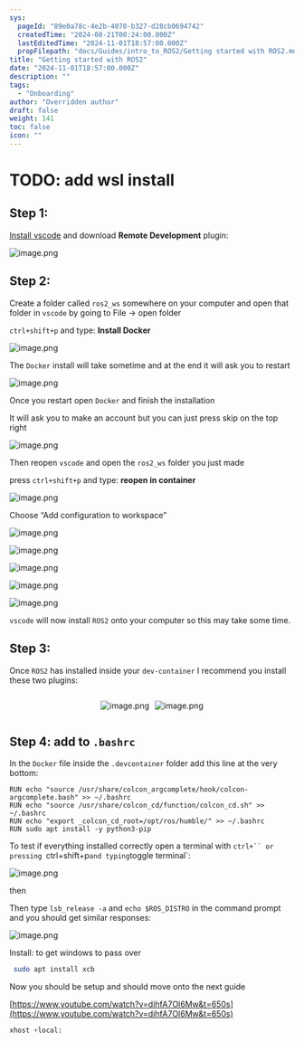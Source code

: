 ```yaml
---
sys:
  pageId: "89e0a78c-4e2b-4070-b327-d28cb0694742"
  createdTime: "2024-08-21T00:24:00.000Z"
  lastEditedTime: "2024-11-01T18:57:00.000Z"
  propFilepath: "docs/Guides/intro_to_ROS2/Getting started with ROS2.md"
title: "Getting started with ROS2"
date: "2024-11-01T18:57:00.000Z"
description: ""
tags:
  - "Onboarding"
author: "Overridden author"
draft: false
weight: 141
toc: false
icon: ""
---
```


# TODO: add wsl install

## Step 1:

[Install vscode](https://code.visualstudio.com/download) and download **Remote Development** plugin:

![image.png](https://prod-files-secure.s3.us-west-2.amazonaws.com/d518164a-d88e-44d1-a4ee-3adb3bd8bce0/efb52993-1881-4a40-b95e-6f020334f022/image.png?X-Amz-Algorithm=AWS4-HMAC-SHA256&X-Amz-Content-Sha256=UNSIGNED-PAYLOAD&X-Amz-Credential=ASIAZI2LB466R25D7RHV%2F20250302%2Fus-west-2%2Fs3%2Faws4_request&X-Amz-Date=20250302T021652Z&X-Amz-Expires=3600&X-Amz-Security-Token=IQoJb3JpZ2luX2VjEHoaCXVzLXdlc3QtMiJIMEYCIQDNKDCjO3o0AgwbCoLkqiPftpanRmznNopZagIzaA3dkgIhAPqSugS51MutKZcq2DCE5xAdcA8gNgOIPdumdg8%2BSl0%2BKogECLP%2F%2F%2F%2F%2F%2F%2F%2F%2F%2FwEQABoMNjM3NDIzMTgzODA1IgyidMo03fPkXtaABr0q3ANd5NVKQznvs5KgVu4hUfEA7venpJwRcoL1yteSnbc7RNYjkSCPpEkN8%2BeZS5qXInxXAah4a%2BSwc7%2F6nRPZCSYvxem9Yv41s0DOhmn%2BCP3Zb2A5NdkF5KOTr13NzLLDTHsDWoLZZQgt4gXg8Dz4C2RkZC4fs1k%2BI%2BpAv19f1Yuzc05o6C4wRILzHptB%2F%2B0tWIt3ekpBvytD0QyuqX6YkKRIdcCW1dKtow7PDi4a9YTMtBL6mQZDmlJk2vjpPAxYN3nGVkkU1m0c%2Bx%2FeKWbZ9eozUnCR%2FgrjUoWECpIMG66vCWq4VPYMwEwq3LxVqVAbI%2FciTJ4CATUQ9z1rA407GP44dZrEeW1GRCOuVx%2BWl2oOvx%2BJ%2BM4uD15CZnANdM9dcvzJ9A8JeGrMdtANB4Wh63lcwu50TENcFgM7sZH6x43SiVE6nVrgtoqBbW4v1Q4OTdRvTG4ljl7o8wLurNYmUYKpVDtbqUadwEqvqkB5uD1n81GZC4X7JXUE6dHjgvVmRRxYAFqfmtOmxZ7JiXNPSh9hTnAdasuXhPteIiiZIbsdqk1NuVciHbG4WrM%2BaLCsUHQxbwj5Bmd32NEDFIkzlx04Y0TqoDb41iqKt6R5CkgZySBFXTcfAbz2YkEkXjDe9o6%2BBjqkAfOZMdN3MKOnrX9h302SO67KBiYu%2BsjU1SxSiji5rf8EvAH4A%2BKShYw2UtiXyDaOaFe%2F1RQhwYZvItrksLupMmid0YxwwWtHkgS0GIGldtovccbxyo%2FWzThb3odFyYwxP2nDC9%2FTDPjZdG3U9BSS96z6pa5T0%2BG6nliNMXxDhckdJe8bjRK%2F3bykT181xFH8X2q9aq7pPO14jsEkTHaSqmJGxYXi&X-Amz-Signature=f2097f19a3582c276ba14e8c4b12a2f5f5be16272e6b4420f61347973b4fbdd7&X-Amz-SignedHeaders=host&x-id=GetObject)

## Step 2:

Create a folder called `ros2_ws` somewhere on your computer and open that folder in `vscode` by going to File → open folder 

`ctrl+shift+p` and type: **Install Docker**

![image.png](https://prod-files-secure.s3.us-west-2.amazonaws.com/d518164a-d88e-44d1-a4ee-3adb3bd8bce0/2269dc0e-1cd5-47ff-bceb-c04ad9b2eab0/image.png?X-Amz-Algorithm=AWS4-HMAC-SHA256&X-Amz-Content-Sha256=UNSIGNED-PAYLOAD&X-Amz-Credential=ASIAZI2LB466R25D7RHV%2F20250302%2Fus-west-2%2Fs3%2Faws4_request&X-Amz-Date=20250302T021652Z&X-Amz-Expires=3600&X-Amz-Security-Token=IQoJb3JpZ2luX2VjEHoaCXVzLXdlc3QtMiJIMEYCIQDNKDCjO3o0AgwbCoLkqiPftpanRmznNopZagIzaA3dkgIhAPqSugS51MutKZcq2DCE5xAdcA8gNgOIPdumdg8%2BSl0%2BKogECLP%2F%2F%2F%2F%2F%2F%2F%2F%2F%2FwEQABoMNjM3NDIzMTgzODA1IgyidMo03fPkXtaABr0q3ANd5NVKQznvs5KgVu4hUfEA7venpJwRcoL1yteSnbc7RNYjkSCPpEkN8%2BeZS5qXInxXAah4a%2BSwc7%2F6nRPZCSYvxem9Yv41s0DOhmn%2BCP3Zb2A5NdkF5KOTr13NzLLDTHsDWoLZZQgt4gXg8Dz4C2RkZC4fs1k%2BI%2BpAv19f1Yuzc05o6C4wRILzHptB%2F%2B0tWIt3ekpBvytD0QyuqX6YkKRIdcCW1dKtow7PDi4a9YTMtBL6mQZDmlJk2vjpPAxYN3nGVkkU1m0c%2Bx%2FeKWbZ9eozUnCR%2FgrjUoWECpIMG66vCWq4VPYMwEwq3LxVqVAbI%2FciTJ4CATUQ9z1rA407GP44dZrEeW1GRCOuVx%2BWl2oOvx%2BJ%2BM4uD15CZnANdM9dcvzJ9A8JeGrMdtANB4Wh63lcwu50TENcFgM7sZH6x43SiVE6nVrgtoqBbW4v1Q4OTdRvTG4ljl7o8wLurNYmUYKpVDtbqUadwEqvqkB5uD1n81GZC4X7JXUE6dHjgvVmRRxYAFqfmtOmxZ7JiXNPSh9hTnAdasuXhPteIiiZIbsdqk1NuVciHbG4WrM%2BaLCsUHQxbwj5Bmd32NEDFIkzlx04Y0TqoDb41iqKt6R5CkgZySBFXTcfAbz2YkEkXjDe9o6%2BBjqkAfOZMdN3MKOnrX9h302SO67KBiYu%2BsjU1SxSiji5rf8EvAH4A%2BKShYw2UtiXyDaOaFe%2F1RQhwYZvItrksLupMmid0YxwwWtHkgS0GIGldtovccbxyo%2FWzThb3odFyYwxP2nDC9%2FTDPjZdG3U9BSS96z6pa5T0%2BG6nliNMXxDhckdJe8bjRK%2F3bykT181xFH8X2q9aq7pPO14jsEkTHaSqmJGxYXi&X-Amz-Signature=5c1fcf7b8f3f04abd439fe7c25ca05f9dc8e45c86351f5ff8d909e337adb6f5a&X-Amz-SignedHeaders=host&x-id=GetObject)

The `Docker` install will take sometime and at the end it will ask you to restart

![image.png](https://prod-files-secure.s3.us-west-2.amazonaws.com/d518164a-d88e-44d1-a4ee-3adb3bd8bce0/ed233f78-be33-4b1f-b89c-9c346c0e961e/image.png?X-Amz-Algorithm=AWS4-HMAC-SHA256&X-Amz-Content-Sha256=UNSIGNED-PAYLOAD&X-Amz-Credential=ASIAZI2LB466R25D7RHV%2F20250302%2Fus-west-2%2Fs3%2Faws4_request&X-Amz-Date=20250302T021652Z&X-Amz-Expires=3600&X-Amz-Security-Token=IQoJb3JpZ2luX2VjEHoaCXVzLXdlc3QtMiJIMEYCIQDNKDCjO3o0AgwbCoLkqiPftpanRmznNopZagIzaA3dkgIhAPqSugS51MutKZcq2DCE5xAdcA8gNgOIPdumdg8%2BSl0%2BKogECLP%2F%2F%2F%2F%2F%2F%2F%2F%2F%2FwEQABoMNjM3NDIzMTgzODA1IgyidMo03fPkXtaABr0q3ANd5NVKQznvs5KgVu4hUfEA7venpJwRcoL1yteSnbc7RNYjkSCPpEkN8%2BeZS5qXInxXAah4a%2BSwc7%2F6nRPZCSYvxem9Yv41s0DOhmn%2BCP3Zb2A5NdkF5KOTr13NzLLDTHsDWoLZZQgt4gXg8Dz4C2RkZC4fs1k%2BI%2BpAv19f1Yuzc05o6C4wRILzHptB%2F%2B0tWIt3ekpBvytD0QyuqX6YkKRIdcCW1dKtow7PDi4a9YTMtBL6mQZDmlJk2vjpPAxYN3nGVkkU1m0c%2Bx%2FeKWbZ9eozUnCR%2FgrjUoWECpIMG66vCWq4VPYMwEwq3LxVqVAbI%2FciTJ4CATUQ9z1rA407GP44dZrEeW1GRCOuVx%2BWl2oOvx%2BJ%2BM4uD15CZnANdM9dcvzJ9A8JeGrMdtANB4Wh63lcwu50TENcFgM7sZH6x43SiVE6nVrgtoqBbW4v1Q4OTdRvTG4ljl7o8wLurNYmUYKpVDtbqUadwEqvqkB5uD1n81GZC4X7JXUE6dHjgvVmRRxYAFqfmtOmxZ7JiXNPSh9hTnAdasuXhPteIiiZIbsdqk1NuVciHbG4WrM%2BaLCsUHQxbwj5Bmd32NEDFIkzlx04Y0TqoDb41iqKt6R5CkgZySBFXTcfAbz2YkEkXjDe9o6%2BBjqkAfOZMdN3MKOnrX9h302SO67KBiYu%2BsjU1SxSiji5rf8EvAH4A%2BKShYw2UtiXyDaOaFe%2F1RQhwYZvItrksLupMmid0YxwwWtHkgS0GIGldtovccbxyo%2FWzThb3odFyYwxP2nDC9%2FTDPjZdG3U9BSS96z6pa5T0%2BG6nliNMXxDhckdJe8bjRK%2F3bykT181xFH8X2q9aq7pPO14jsEkTHaSqmJGxYXi&X-Amz-Signature=b81f1f0f3d4290f8d873550a3e3f7537046dddf19403045e4d02f83dee15b920&X-Amz-SignedHeaders=host&x-id=GetObject)

Once you restart open `Docker` and finish the installation

It will ask you to make an account but you can just press skip on the top right

![image.png](https://prod-files-secure.s3.us-west-2.amazonaws.com/d518164a-d88e-44d1-a4ee-3adb3bd8bce0/21010ad9-1659-4fd9-9f59-9932a09b2a3d/image.png?X-Amz-Algorithm=AWS4-HMAC-SHA256&X-Amz-Content-Sha256=UNSIGNED-PAYLOAD&X-Amz-Credential=ASIAZI2LB466R25D7RHV%2F20250302%2Fus-west-2%2Fs3%2Faws4_request&X-Amz-Date=20250302T021652Z&X-Amz-Expires=3600&X-Amz-Security-Token=IQoJb3JpZ2luX2VjEHoaCXVzLXdlc3QtMiJIMEYCIQDNKDCjO3o0AgwbCoLkqiPftpanRmznNopZagIzaA3dkgIhAPqSugS51MutKZcq2DCE5xAdcA8gNgOIPdumdg8%2BSl0%2BKogECLP%2F%2F%2F%2F%2F%2F%2F%2F%2F%2FwEQABoMNjM3NDIzMTgzODA1IgyidMo03fPkXtaABr0q3ANd5NVKQznvs5KgVu4hUfEA7venpJwRcoL1yteSnbc7RNYjkSCPpEkN8%2BeZS5qXInxXAah4a%2BSwc7%2F6nRPZCSYvxem9Yv41s0DOhmn%2BCP3Zb2A5NdkF5KOTr13NzLLDTHsDWoLZZQgt4gXg8Dz4C2RkZC4fs1k%2BI%2BpAv19f1Yuzc05o6C4wRILzHptB%2F%2B0tWIt3ekpBvytD0QyuqX6YkKRIdcCW1dKtow7PDi4a9YTMtBL6mQZDmlJk2vjpPAxYN3nGVkkU1m0c%2Bx%2FeKWbZ9eozUnCR%2FgrjUoWECpIMG66vCWq4VPYMwEwq3LxVqVAbI%2FciTJ4CATUQ9z1rA407GP44dZrEeW1GRCOuVx%2BWl2oOvx%2BJ%2BM4uD15CZnANdM9dcvzJ9A8JeGrMdtANB4Wh63lcwu50TENcFgM7sZH6x43SiVE6nVrgtoqBbW4v1Q4OTdRvTG4ljl7o8wLurNYmUYKpVDtbqUadwEqvqkB5uD1n81GZC4X7JXUE6dHjgvVmRRxYAFqfmtOmxZ7JiXNPSh9hTnAdasuXhPteIiiZIbsdqk1NuVciHbG4WrM%2BaLCsUHQxbwj5Bmd32NEDFIkzlx04Y0TqoDb41iqKt6R5CkgZySBFXTcfAbz2YkEkXjDe9o6%2BBjqkAfOZMdN3MKOnrX9h302SO67KBiYu%2BsjU1SxSiji5rf8EvAH4A%2BKShYw2UtiXyDaOaFe%2F1RQhwYZvItrksLupMmid0YxwwWtHkgS0GIGldtovccbxyo%2FWzThb3odFyYwxP2nDC9%2FTDPjZdG3U9BSS96z6pa5T0%2BG6nliNMXxDhckdJe8bjRK%2F3bykT181xFH8X2q9aq7pPO14jsEkTHaSqmJGxYXi&X-Amz-Signature=5552ccbdc4dbdfc7289e313bfdeda87d29c0a288ff3203529afc5103ab435807&X-Amz-SignedHeaders=host&x-id=GetObject)

Then reopen `vscode` and open the `ros2_ws` folder you just made

press `ctrl+shift+p` and type: **reopen in container**

![image.png](https://prod-files-secure.s3.us-west-2.amazonaws.com/d518164a-d88e-44d1-a4ee-3adb3bd8bce0/4e93b8c2-41ad-488c-8095-c74205196118/image.png?X-Amz-Algorithm=AWS4-HMAC-SHA256&X-Amz-Content-Sha256=UNSIGNED-PAYLOAD&X-Amz-Credential=ASIAZI2LB466R25D7RHV%2F20250302%2Fus-west-2%2Fs3%2Faws4_request&X-Amz-Date=20250302T021652Z&X-Amz-Expires=3600&X-Amz-Security-Token=IQoJb3JpZ2luX2VjEHoaCXVzLXdlc3QtMiJIMEYCIQDNKDCjO3o0AgwbCoLkqiPftpanRmznNopZagIzaA3dkgIhAPqSugS51MutKZcq2DCE5xAdcA8gNgOIPdumdg8%2BSl0%2BKogECLP%2F%2F%2F%2F%2F%2F%2F%2F%2F%2FwEQABoMNjM3NDIzMTgzODA1IgyidMo03fPkXtaABr0q3ANd5NVKQznvs5KgVu4hUfEA7venpJwRcoL1yteSnbc7RNYjkSCPpEkN8%2BeZS5qXInxXAah4a%2BSwc7%2F6nRPZCSYvxem9Yv41s0DOhmn%2BCP3Zb2A5NdkF5KOTr13NzLLDTHsDWoLZZQgt4gXg8Dz4C2RkZC4fs1k%2BI%2BpAv19f1Yuzc05o6C4wRILzHptB%2F%2B0tWIt3ekpBvytD0QyuqX6YkKRIdcCW1dKtow7PDi4a9YTMtBL6mQZDmlJk2vjpPAxYN3nGVkkU1m0c%2Bx%2FeKWbZ9eozUnCR%2FgrjUoWECpIMG66vCWq4VPYMwEwq3LxVqVAbI%2FciTJ4CATUQ9z1rA407GP44dZrEeW1GRCOuVx%2BWl2oOvx%2BJ%2BM4uD15CZnANdM9dcvzJ9A8JeGrMdtANB4Wh63lcwu50TENcFgM7sZH6x43SiVE6nVrgtoqBbW4v1Q4OTdRvTG4ljl7o8wLurNYmUYKpVDtbqUadwEqvqkB5uD1n81GZC4X7JXUE6dHjgvVmRRxYAFqfmtOmxZ7JiXNPSh9hTnAdasuXhPteIiiZIbsdqk1NuVciHbG4WrM%2BaLCsUHQxbwj5Bmd32NEDFIkzlx04Y0TqoDb41iqKt6R5CkgZySBFXTcfAbz2YkEkXjDe9o6%2BBjqkAfOZMdN3MKOnrX9h302SO67KBiYu%2BsjU1SxSiji5rf8EvAH4A%2BKShYw2UtiXyDaOaFe%2F1RQhwYZvItrksLupMmid0YxwwWtHkgS0GIGldtovccbxyo%2FWzThb3odFyYwxP2nDC9%2FTDPjZdG3U9BSS96z6pa5T0%2BG6nliNMXxDhckdJe8bjRK%2F3bykT181xFH8X2q9aq7pPO14jsEkTHaSqmJGxYXi&X-Amz-Signature=99e379167464c60e2e87e2049fbcb8d88ba515ecac99bc6730975e468eb5a5c0&X-Amz-SignedHeaders=host&x-id=GetObject)

Choose “Add configuration to workspace”

![image.png](https://prod-files-secure.s3.us-west-2.amazonaws.com/d518164a-d88e-44d1-a4ee-3adb3bd8bce0/9560b282-5060-4989-ba37-97e7b2c22476/image.png?X-Amz-Algorithm=AWS4-HMAC-SHA256&X-Amz-Content-Sha256=UNSIGNED-PAYLOAD&X-Amz-Credential=ASIAZI2LB466R25D7RHV%2F20250302%2Fus-west-2%2Fs3%2Faws4_request&X-Amz-Date=20250302T021652Z&X-Amz-Expires=3600&X-Amz-Security-Token=IQoJb3JpZ2luX2VjEHoaCXVzLXdlc3QtMiJIMEYCIQDNKDCjO3o0AgwbCoLkqiPftpanRmznNopZagIzaA3dkgIhAPqSugS51MutKZcq2DCE5xAdcA8gNgOIPdumdg8%2BSl0%2BKogECLP%2F%2F%2F%2F%2F%2F%2F%2F%2F%2FwEQABoMNjM3NDIzMTgzODA1IgyidMo03fPkXtaABr0q3ANd5NVKQznvs5KgVu4hUfEA7venpJwRcoL1yteSnbc7RNYjkSCPpEkN8%2BeZS5qXInxXAah4a%2BSwc7%2F6nRPZCSYvxem9Yv41s0DOhmn%2BCP3Zb2A5NdkF5KOTr13NzLLDTHsDWoLZZQgt4gXg8Dz4C2RkZC4fs1k%2BI%2BpAv19f1Yuzc05o6C4wRILzHptB%2F%2B0tWIt3ekpBvytD0QyuqX6YkKRIdcCW1dKtow7PDi4a9YTMtBL6mQZDmlJk2vjpPAxYN3nGVkkU1m0c%2Bx%2FeKWbZ9eozUnCR%2FgrjUoWECpIMG66vCWq4VPYMwEwq3LxVqVAbI%2FciTJ4CATUQ9z1rA407GP44dZrEeW1GRCOuVx%2BWl2oOvx%2BJ%2BM4uD15CZnANdM9dcvzJ9A8JeGrMdtANB4Wh63lcwu50TENcFgM7sZH6x43SiVE6nVrgtoqBbW4v1Q4OTdRvTG4ljl7o8wLurNYmUYKpVDtbqUadwEqvqkB5uD1n81GZC4X7JXUE6dHjgvVmRRxYAFqfmtOmxZ7JiXNPSh9hTnAdasuXhPteIiiZIbsdqk1NuVciHbG4WrM%2BaLCsUHQxbwj5Bmd32NEDFIkzlx04Y0TqoDb41iqKt6R5CkgZySBFXTcfAbz2YkEkXjDe9o6%2BBjqkAfOZMdN3MKOnrX9h302SO67KBiYu%2BsjU1SxSiji5rf8EvAH4A%2BKShYw2UtiXyDaOaFe%2F1RQhwYZvItrksLupMmid0YxwwWtHkgS0GIGldtovccbxyo%2FWzThb3odFyYwxP2nDC9%2FTDPjZdG3U9BSS96z6pa5T0%2BG6nliNMXxDhckdJe8bjRK%2F3bykT181xFH8X2q9aq7pPO14jsEkTHaSqmJGxYXi&X-Amz-Signature=b22706796140fe7929d8ffba3f463712fef066fca6c27815474a471d39812f44&X-Amz-SignedHeaders=host&x-id=GetObject)

![image.png](https://prod-files-secure.s3.us-west-2.amazonaws.com/d518164a-d88e-44d1-a4ee-3adb3bd8bce0/2ee63f81-886b-48e8-a553-dc6e5eac99e4/image.png?X-Amz-Algorithm=AWS4-HMAC-SHA256&X-Amz-Content-Sha256=UNSIGNED-PAYLOAD&X-Amz-Credential=ASIAZI2LB466R25D7RHV%2F20250302%2Fus-west-2%2Fs3%2Faws4_request&X-Amz-Date=20250302T021652Z&X-Amz-Expires=3600&X-Amz-Security-Token=IQoJb3JpZ2luX2VjEHoaCXVzLXdlc3QtMiJIMEYCIQDNKDCjO3o0AgwbCoLkqiPftpanRmznNopZagIzaA3dkgIhAPqSugS51MutKZcq2DCE5xAdcA8gNgOIPdumdg8%2BSl0%2BKogECLP%2F%2F%2F%2F%2F%2F%2F%2F%2F%2FwEQABoMNjM3NDIzMTgzODA1IgyidMo03fPkXtaABr0q3ANd5NVKQznvs5KgVu4hUfEA7venpJwRcoL1yteSnbc7RNYjkSCPpEkN8%2BeZS5qXInxXAah4a%2BSwc7%2F6nRPZCSYvxem9Yv41s0DOhmn%2BCP3Zb2A5NdkF5KOTr13NzLLDTHsDWoLZZQgt4gXg8Dz4C2RkZC4fs1k%2BI%2BpAv19f1Yuzc05o6C4wRILzHptB%2F%2B0tWIt3ekpBvytD0QyuqX6YkKRIdcCW1dKtow7PDi4a9YTMtBL6mQZDmlJk2vjpPAxYN3nGVkkU1m0c%2Bx%2FeKWbZ9eozUnCR%2FgrjUoWECpIMG66vCWq4VPYMwEwq3LxVqVAbI%2FciTJ4CATUQ9z1rA407GP44dZrEeW1GRCOuVx%2BWl2oOvx%2BJ%2BM4uD15CZnANdM9dcvzJ9A8JeGrMdtANB4Wh63lcwu50TENcFgM7sZH6x43SiVE6nVrgtoqBbW4v1Q4OTdRvTG4ljl7o8wLurNYmUYKpVDtbqUadwEqvqkB5uD1n81GZC4X7JXUE6dHjgvVmRRxYAFqfmtOmxZ7JiXNPSh9hTnAdasuXhPteIiiZIbsdqk1NuVciHbG4WrM%2BaLCsUHQxbwj5Bmd32NEDFIkzlx04Y0TqoDb41iqKt6R5CkgZySBFXTcfAbz2YkEkXjDe9o6%2BBjqkAfOZMdN3MKOnrX9h302SO67KBiYu%2BsjU1SxSiji5rf8EvAH4A%2BKShYw2UtiXyDaOaFe%2F1RQhwYZvItrksLupMmid0YxwwWtHkgS0GIGldtovccbxyo%2FWzThb3odFyYwxP2nDC9%2FTDPjZdG3U9BSS96z6pa5T0%2BG6nliNMXxDhckdJe8bjRK%2F3bykT181xFH8X2q9aq7pPO14jsEkTHaSqmJGxYXi&X-Amz-Signature=d455b6f1cc85fa095c693a715da20a4fef802bc471ea94dfa777edc9c1905cf2&X-Amz-SignedHeaders=host&x-id=GetObject)

![image.png](https://prod-files-secure.s3.us-west-2.amazonaws.com/d518164a-d88e-44d1-a4ee-3adb3bd8bce0/ae1580b2-b048-407e-aed9-b584224a7a04/image.png?X-Amz-Algorithm=AWS4-HMAC-SHA256&X-Amz-Content-Sha256=UNSIGNED-PAYLOAD&X-Amz-Credential=ASIAZI2LB466R25D7RHV%2F20250302%2Fus-west-2%2Fs3%2Faws4_request&X-Amz-Date=20250302T021652Z&X-Amz-Expires=3600&X-Amz-Security-Token=IQoJb3JpZ2luX2VjEHoaCXVzLXdlc3QtMiJIMEYCIQDNKDCjO3o0AgwbCoLkqiPftpanRmznNopZagIzaA3dkgIhAPqSugS51MutKZcq2DCE5xAdcA8gNgOIPdumdg8%2BSl0%2BKogECLP%2F%2F%2F%2F%2F%2F%2F%2F%2F%2FwEQABoMNjM3NDIzMTgzODA1IgyidMo03fPkXtaABr0q3ANd5NVKQznvs5KgVu4hUfEA7venpJwRcoL1yteSnbc7RNYjkSCPpEkN8%2BeZS5qXInxXAah4a%2BSwc7%2F6nRPZCSYvxem9Yv41s0DOhmn%2BCP3Zb2A5NdkF5KOTr13NzLLDTHsDWoLZZQgt4gXg8Dz4C2RkZC4fs1k%2BI%2BpAv19f1Yuzc05o6C4wRILzHptB%2F%2B0tWIt3ekpBvytD0QyuqX6YkKRIdcCW1dKtow7PDi4a9YTMtBL6mQZDmlJk2vjpPAxYN3nGVkkU1m0c%2Bx%2FeKWbZ9eozUnCR%2FgrjUoWECpIMG66vCWq4VPYMwEwq3LxVqVAbI%2FciTJ4CATUQ9z1rA407GP44dZrEeW1GRCOuVx%2BWl2oOvx%2BJ%2BM4uD15CZnANdM9dcvzJ9A8JeGrMdtANB4Wh63lcwu50TENcFgM7sZH6x43SiVE6nVrgtoqBbW4v1Q4OTdRvTG4ljl7o8wLurNYmUYKpVDtbqUadwEqvqkB5uD1n81GZC4X7JXUE6dHjgvVmRRxYAFqfmtOmxZ7JiXNPSh9hTnAdasuXhPteIiiZIbsdqk1NuVciHbG4WrM%2BaLCsUHQxbwj5Bmd32NEDFIkzlx04Y0TqoDb41iqKt6R5CkgZySBFXTcfAbz2YkEkXjDe9o6%2BBjqkAfOZMdN3MKOnrX9h302SO67KBiYu%2BsjU1SxSiji5rf8EvAH4A%2BKShYw2UtiXyDaOaFe%2F1RQhwYZvItrksLupMmid0YxwwWtHkgS0GIGldtovccbxyo%2FWzThb3odFyYwxP2nDC9%2FTDPjZdG3U9BSS96z6pa5T0%2BG6nliNMXxDhckdJe8bjRK%2F3bykT181xFH8X2q9aq7pPO14jsEkTHaSqmJGxYXi&X-Amz-Signature=996aafcb9ce1857ded2ec2ae1a14bd4f1ce55b437466b6f4ef7e03db995aa74d&X-Amz-SignedHeaders=host&x-id=GetObject)

![image.png](https://prod-files-secure.s3.us-west-2.amazonaws.com/d518164a-d88e-44d1-a4ee-3adb3bd8bce0/53255b28-f75e-430f-b9e3-c0ac8577e42b/image.png?X-Amz-Algorithm=AWS4-HMAC-SHA256&X-Amz-Content-Sha256=UNSIGNED-PAYLOAD&X-Amz-Credential=ASIAZI2LB466R25D7RHV%2F20250302%2Fus-west-2%2Fs3%2Faws4_request&X-Amz-Date=20250302T021652Z&X-Amz-Expires=3600&X-Amz-Security-Token=IQoJb3JpZ2luX2VjEHoaCXVzLXdlc3QtMiJIMEYCIQDNKDCjO3o0AgwbCoLkqiPftpanRmznNopZagIzaA3dkgIhAPqSugS51MutKZcq2DCE5xAdcA8gNgOIPdumdg8%2BSl0%2BKogECLP%2F%2F%2F%2F%2F%2F%2F%2F%2F%2FwEQABoMNjM3NDIzMTgzODA1IgyidMo03fPkXtaABr0q3ANd5NVKQznvs5KgVu4hUfEA7venpJwRcoL1yteSnbc7RNYjkSCPpEkN8%2BeZS5qXInxXAah4a%2BSwc7%2F6nRPZCSYvxem9Yv41s0DOhmn%2BCP3Zb2A5NdkF5KOTr13NzLLDTHsDWoLZZQgt4gXg8Dz4C2RkZC4fs1k%2BI%2BpAv19f1Yuzc05o6C4wRILzHptB%2F%2B0tWIt3ekpBvytD0QyuqX6YkKRIdcCW1dKtow7PDi4a9YTMtBL6mQZDmlJk2vjpPAxYN3nGVkkU1m0c%2Bx%2FeKWbZ9eozUnCR%2FgrjUoWECpIMG66vCWq4VPYMwEwq3LxVqVAbI%2FciTJ4CATUQ9z1rA407GP44dZrEeW1GRCOuVx%2BWl2oOvx%2BJ%2BM4uD15CZnANdM9dcvzJ9A8JeGrMdtANB4Wh63lcwu50TENcFgM7sZH6x43SiVE6nVrgtoqBbW4v1Q4OTdRvTG4ljl7o8wLurNYmUYKpVDtbqUadwEqvqkB5uD1n81GZC4X7JXUE6dHjgvVmRRxYAFqfmtOmxZ7JiXNPSh9hTnAdasuXhPteIiiZIbsdqk1NuVciHbG4WrM%2BaLCsUHQxbwj5Bmd32NEDFIkzlx04Y0TqoDb41iqKt6R5CkgZySBFXTcfAbz2YkEkXjDe9o6%2BBjqkAfOZMdN3MKOnrX9h302SO67KBiYu%2BsjU1SxSiji5rf8EvAH4A%2BKShYw2UtiXyDaOaFe%2F1RQhwYZvItrksLupMmid0YxwwWtHkgS0GIGldtovccbxyo%2FWzThb3odFyYwxP2nDC9%2FTDPjZdG3U9BSS96z6pa5T0%2BG6nliNMXxDhckdJe8bjRK%2F3bykT181xFH8X2q9aq7pPO14jsEkTHaSqmJGxYXi&X-Amz-Signature=6ac1a89b8951714f07ea60add04781bc145939afa0d3fdc8c153711883ccb4e5&X-Amz-SignedHeaders=host&x-id=GetObject)

![image.png](https://prod-files-secure.s3.us-west-2.amazonaws.com/d518164a-d88e-44d1-a4ee-3adb3bd8bce0/7c562767-5af9-4ffb-97d1-327bcdf4ee00/image.png?X-Amz-Algorithm=AWS4-HMAC-SHA256&X-Amz-Content-Sha256=UNSIGNED-PAYLOAD&X-Amz-Credential=ASIAZI2LB466R25D7RHV%2F20250302%2Fus-west-2%2Fs3%2Faws4_request&X-Amz-Date=20250302T021652Z&X-Amz-Expires=3600&X-Amz-Security-Token=IQoJb3JpZ2luX2VjEHoaCXVzLXdlc3QtMiJIMEYCIQDNKDCjO3o0AgwbCoLkqiPftpanRmznNopZagIzaA3dkgIhAPqSugS51MutKZcq2DCE5xAdcA8gNgOIPdumdg8%2BSl0%2BKogECLP%2F%2F%2F%2F%2F%2F%2F%2F%2F%2FwEQABoMNjM3NDIzMTgzODA1IgyidMo03fPkXtaABr0q3ANd5NVKQznvs5KgVu4hUfEA7venpJwRcoL1yteSnbc7RNYjkSCPpEkN8%2BeZS5qXInxXAah4a%2BSwc7%2F6nRPZCSYvxem9Yv41s0DOhmn%2BCP3Zb2A5NdkF5KOTr13NzLLDTHsDWoLZZQgt4gXg8Dz4C2RkZC4fs1k%2BI%2BpAv19f1Yuzc05o6C4wRILzHptB%2F%2B0tWIt3ekpBvytD0QyuqX6YkKRIdcCW1dKtow7PDi4a9YTMtBL6mQZDmlJk2vjpPAxYN3nGVkkU1m0c%2Bx%2FeKWbZ9eozUnCR%2FgrjUoWECpIMG66vCWq4VPYMwEwq3LxVqVAbI%2FciTJ4CATUQ9z1rA407GP44dZrEeW1GRCOuVx%2BWl2oOvx%2BJ%2BM4uD15CZnANdM9dcvzJ9A8JeGrMdtANB4Wh63lcwu50TENcFgM7sZH6x43SiVE6nVrgtoqBbW4v1Q4OTdRvTG4ljl7o8wLurNYmUYKpVDtbqUadwEqvqkB5uD1n81GZC4X7JXUE6dHjgvVmRRxYAFqfmtOmxZ7JiXNPSh9hTnAdasuXhPteIiiZIbsdqk1NuVciHbG4WrM%2BaLCsUHQxbwj5Bmd32NEDFIkzlx04Y0TqoDb41iqKt6R5CkgZySBFXTcfAbz2YkEkXjDe9o6%2BBjqkAfOZMdN3MKOnrX9h302SO67KBiYu%2BsjU1SxSiji5rf8EvAH4A%2BKShYw2UtiXyDaOaFe%2F1RQhwYZvItrksLupMmid0YxwwWtHkgS0GIGldtovccbxyo%2FWzThb3odFyYwxP2nDC9%2FTDPjZdG3U9BSS96z6pa5T0%2BG6nliNMXxDhckdJe8bjRK%2F3bykT181xFH8X2q9aq7pPO14jsEkTHaSqmJGxYXi&X-Amz-Signature=9b05cca68481aea7cc72af34833f6e389ac761894f6a799e0a1c914bf02315df&X-Amz-SignedHeaders=host&x-id=GetObject)

`vscode` will now install `ROS2` onto your computer so this may take some time.

## Step 3:

Once `ROS2` has installed inside your `dev-container` I recommend you install these two plugins:

<div style="display: flex;flex-direction: row; column-gap:10px; max-width: 630px;justify-content: center;">
<div>

![image.png](https://prod-files-secure.s3.us-west-2.amazonaws.com/d518164a-d88e-44d1-a4ee-3adb3bd8bce0/3fc3d550-5a54-4ba1-ba6b-faa01cdb7369/image.png?X-Amz-Algorithm=AWS4-HMAC-SHA256&X-Amz-Content-Sha256=UNSIGNED-PAYLOAD&X-Amz-Credential=ASIAZI2LB466QLY4GJWP%2F20250302%2Fus-west-2%2Fs3%2Faws4_request&X-Amz-Date=20250302T021654Z&X-Amz-Expires=3600&X-Amz-Security-Token=IQoJb3JpZ2luX2VjEHoaCXVzLXdlc3QtMiJHMEUCIQDgl6FeAcGAAz1rr66lGb%2FO%2FQDyQ6qaaIklCVV0SV2W7AIgJSb69%2B8QI3JabW6kJkGjRFFCma5%2BRgzN9fJ8T92OcjIqiAQIs%2F%2F%2F%2F%2F%2F%2F%2F%2F%2F%2FARAAGgw2Mzc0MjMxODM4MDUiDKdLIcmm0bzRlTCGRCrcA%2BimKJjPSWaMf2tRFt04ziY33wbRexmnC6iyiohun5WcXDBGGG%2FAe%2Bsp%2BcpyPgPRmcPLSP6uwdo44xorFQQ%2B7ebvouLRhEgzc2gru0CdH%2ByJNMgMkHGrPdBX27LmbwV5C%2BDBXjOZ1aDACkGsXlMbKQOSFxlw9bewaDRgqR8UoWKXFSo5KI761qip03qE7%2FY5poU3j8SQkK5Tq2jWGsgO9EPeK8JquqFgFKtfba1ZkMXpcyU%2BaqU8aVOn3ilZvUF9mQaMcN9cbtCmETddx3ht%2FFi%2Fy2aBS2qXwF%2Frd4eIvdDlYeK%2FyJa5ohlS8JRKnDn1Kq1AdY2oI9ha6NIG6oHG8ti4GItyukN2wJYldjyjyZev9AtnMFKXqmhSJQ0%2FHFDFdtT6M99ul7%2BjD4iCMKPK%2FXgK6etQYApwmYHOq0awKlvxChOl8DRyakWSRdPKf68s3%2Blj08HhPLpi3N9PvuYKcw%2BsnO%2FXf3LKMab2u32GNKW9jwdrKvu1CfqIJqPKgoIT%2FToFrN23GFP1yuDoxX2B6PSLdGAwMBUNvdOB6tJ3jQWBcGWoitPqL1QjRKT12TwZimNk6rSuyteXq84ujF82uXqIbFja%2FfqbRln2hn3%2FjHlcRYSzgLJ%2BDsWbcHd8MPr1jr4GOqUBosenZYvYxD40IsneQ%2FrBbZUVK6afLGl4f5sw%2F9g32X2i9QgRKPEGIHi8XidZZe%2Fa1FJdHkba1Y7yhXZGSRVn9ulsJMZG070zm%2FiBStHxHRZ9gHmhDsIycZNAT5YJdiMzG26z4e6yP9slJagahW2wEGXl%2Bzyw6AeKkHTvuZ4KGup5biIiH5fJ4sNxmrox0iEn9s%2F9Dz8iYzDhT1rHvSCR%2FYh7V0p8&X-Amz-Signature=fb2fb40e94341466e4ab1c62b356d10ce3496b8b540ae3ec4d9ba0e904fa0868&X-Amz-SignedHeaders=host&x-id=GetObject)

</div>
<div>

![image.png](https://prod-files-secure.s3.us-west-2.amazonaws.com/d518164a-d88e-44d1-a4ee-3adb3bd8bce0/d994cc66-13c2-4093-a5a3-f84cf4601a82/image.png?X-Amz-Algorithm=AWS4-HMAC-SHA256&X-Amz-Content-Sha256=UNSIGNED-PAYLOAD&X-Amz-Credential=ASIAZI2LB4665IZWEZDE%2F20250302%2Fus-west-2%2Fs3%2Faws4_request&X-Amz-Date=20250302T021654Z&X-Amz-Expires=3600&X-Amz-Security-Token=IQoJb3JpZ2luX2VjEHoaCXVzLXdlc3QtMiJHMEUCIDK1Vf1XWpuHklAF4vFJJV2durPF2XoaZEZoGiXZX4exAiEA3XAUvHebcW8HelOt1K0kPaS3nG3%2BS02Qu3KlF9FmweUqiAQIs%2F%2F%2F%2F%2F%2F%2F%2F%2F%2F%2FARAAGgw2Mzc0MjMxODM4MDUiDNUWPCNhAQEWiW58nyrcA1J8htVDXlfiWf2uA16SxHqU8jp7eOgVbcuRLZdzWGD96%2FFGPKp7qMfN7S7nBEla5jraRg7gkz77mimVoSLXwwCOlozVNDOsI6EXrJdfYZZFtEDLBbIyUTsiQliRMMn8Bxw%2BS7oUD63%2BOWtRWdTrcQcbMtnlJHlA6xl2LLjopBdDWk2x6LMu%2BfrupJWvDWc0%2FkUjzt13KTG9R9AZxMRaEniuWEUp78W%2F6lUPF58KMgu3b0aXABMHD23b51XfLonCRDEuLJLByxDmV5cVnvZYsQJIga0H0Pg3ZL8ZACNxADOH%2BBwyjLYRAJd4Rfp9%2FRQk0Bp%2F%2FkNX4UXEbe3pa4LWpRHMKs%2FgLJdE%2FTFVm2hmUXKlRO27F%2FfCPeIaMf4nr5jnRPrMwR2LAzo8pdk1Ag31i1RMs%2Fa696s%2FeyxrbfagMB5Y3a9csAz5HTAwp8bULsUW%2F7GAMVHv6hAuD4oUwWHYN4VrMcrUOAJVUOVJnf3b3j6bMCKUkJWzHYerVL0DMJRIrS0Oh7yKjXXxbV9wrtTVa5TP%2FMq4dbYZYS%2B7a57t8JgPCSJdKS40woEyng%2FQlGmjO01krjejaqnWOJt8jy6M9cSspM90aadR%2Br2csInDtcKNEu6HISRMZKch8qa9MOH2jr4GOqUBOI47tTvlrcVEQWQ4zQMwqgRqBF0%2F%2BKv1DpLIo24KvsMry0xgj2IUbOUo%2FwQiNY8z5OOH93dQzu0WSBI1VCvbQTwP%2F5Cetbnan2RZcVW1hQ%2BBZPhmEGDiHevAcU88OzBzhmgcTD7yKtBaGMXHSrnvM9qC0gpozjolhegw87cKcL6%2BNRSamENdCCt5qnkruDIZ013UZfjlYRRAKIGuJxFJK%2FVnSaJs&X-Amz-Signature=93a2ed641f592a8d56622ee03094ef4772598b897f7611b9bf83ed04aeedb7e2&X-Amz-SignedHeaders=host&x-id=GetObject)

</div>
</div>

## Step 4: add to `.bashrc`

In the `Docker` file inside the `.devcontainer` folder add this line at the very bottom: 

```docker
RUN echo "source /usr/share/colcon_argcomplete/hook/colcon-argcomplete.bash" >> ~/.bashrc
RUN echo "source /usr/share/colcon_cd/function/colcon_cd.sh" >> ~/.bashrc
RUN echo "export _colcon_cd_root=/opt/ros/humble/" >> ~/.bashrc
RUN sudo apt install -y python3-pip 
```

To test if everything installed correctly open a terminal with `ctrl+`` or pressing `ctrl+shift+p` and typing `toggle terminal`:

![image.png](https://prod-files-secure.s3.us-west-2.amazonaws.com/d518164a-d88e-44d1-a4ee-3adb3bd8bce0/6a4943d8-b04e-4c02-9a58-775f3384d1a5/image.png?X-Amz-Algorithm=AWS4-HMAC-SHA256&X-Amz-Content-Sha256=UNSIGNED-PAYLOAD&X-Amz-Credential=ASIAZI2LB466R25D7RHV%2F20250302%2Fus-west-2%2Fs3%2Faws4_request&X-Amz-Date=20250302T021652Z&X-Amz-Expires=3600&X-Amz-Security-Token=IQoJb3JpZ2luX2VjEHoaCXVzLXdlc3QtMiJIMEYCIQDNKDCjO3o0AgwbCoLkqiPftpanRmznNopZagIzaA3dkgIhAPqSugS51MutKZcq2DCE5xAdcA8gNgOIPdumdg8%2BSl0%2BKogECLP%2F%2F%2F%2F%2F%2F%2F%2F%2F%2FwEQABoMNjM3NDIzMTgzODA1IgyidMo03fPkXtaABr0q3ANd5NVKQznvs5KgVu4hUfEA7venpJwRcoL1yteSnbc7RNYjkSCPpEkN8%2BeZS5qXInxXAah4a%2BSwc7%2F6nRPZCSYvxem9Yv41s0DOhmn%2BCP3Zb2A5NdkF5KOTr13NzLLDTHsDWoLZZQgt4gXg8Dz4C2RkZC4fs1k%2BI%2BpAv19f1Yuzc05o6C4wRILzHptB%2F%2B0tWIt3ekpBvytD0QyuqX6YkKRIdcCW1dKtow7PDi4a9YTMtBL6mQZDmlJk2vjpPAxYN3nGVkkU1m0c%2Bx%2FeKWbZ9eozUnCR%2FgrjUoWECpIMG66vCWq4VPYMwEwq3LxVqVAbI%2FciTJ4CATUQ9z1rA407GP44dZrEeW1GRCOuVx%2BWl2oOvx%2BJ%2BM4uD15CZnANdM9dcvzJ9A8JeGrMdtANB4Wh63lcwu50TENcFgM7sZH6x43SiVE6nVrgtoqBbW4v1Q4OTdRvTG4ljl7o8wLurNYmUYKpVDtbqUadwEqvqkB5uD1n81GZC4X7JXUE6dHjgvVmRRxYAFqfmtOmxZ7JiXNPSh9hTnAdasuXhPteIiiZIbsdqk1NuVciHbG4WrM%2BaLCsUHQxbwj5Bmd32NEDFIkzlx04Y0TqoDb41iqKt6R5CkgZySBFXTcfAbz2YkEkXjDe9o6%2BBjqkAfOZMdN3MKOnrX9h302SO67KBiYu%2BsjU1SxSiji5rf8EvAH4A%2BKShYw2UtiXyDaOaFe%2F1RQhwYZvItrksLupMmid0YxwwWtHkgS0GIGldtovccbxyo%2FWzThb3odFyYwxP2nDC9%2FTDPjZdG3U9BSS96z6pa5T0%2BG6nliNMXxDhckdJe8bjRK%2F3bykT181xFH8X2q9aq7pPO14jsEkTHaSqmJGxYXi&X-Amz-Signature=1986316c63b2d357018facdc45c613735fde8aaf9356de9bc2ab3ca5581d13ee&X-Amz-SignedHeaders=host&x-id=GetObject)

then 

Then type `lsb_release -a` and `echo $ROS_DISTRO` in the command prompt and you should get similar responses:

![image.png](https://prod-files-secure.s3.us-west-2.amazonaws.com/d518164a-d88e-44d1-a4ee-3adb3bd8bce0/3e635dec-a805-4e85-8b9e-d000e5b71a4e/image.png?X-Amz-Algorithm=AWS4-HMAC-SHA256&X-Amz-Content-Sha256=UNSIGNED-PAYLOAD&X-Amz-Credential=ASIAZI2LB466R25D7RHV%2F20250302%2Fus-west-2%2Fs3%2Faws4_request&X-Amz-Date=20250302T021652Z&X-Amz-Expires=3600&X-Amz-Security-Token=IQoJb3JpZ2luX2VjEHoaCXVzLXdlc3QtMiJIMEYCIQDNKDCjO3o0AgwbCoLkqiPftpanRmznNopZagIzaA3dkgIhAPqSugS51MutKZcq2DCE5xAdcA8gNgOIPdumdg8%2BSl0%2BKogECLP%2F%2F%2F%2F%2F%2F%2F%2F%2F%2FwEQABoMNjM3NDIzMTgzODA1IgyidMo03fPkXtaABr0q3ANd5NVKQznvs5KgVu4hUfEA7venpJwRcoL1yteSnbc7RNYjkSCPpEkN8%2BeZS5qXInxXAah4a%2BSwc7%2F6nRPZCSYvxem9Yv41s0DOhmn%2BCP3Zb2A5NdkF5KOTr13NzLLDTHsDWoLZZQgt4gXg8Dz4C2RkZC4fs1k%2BI%2BpAv19f1Yuzc05o6C4wRILzHptB%2F%2B0tWIt3ekpBvytD0QyuqX6YkKRIdcCW1dKtow7PDi4a9YTMtBL6mQZDmlJk2vjpPAxYN3nGVkkU1m0c%2Bx%2FeKWbZ9eozUnCR%2FgrjUoWECpIMG66vCWq4VPYMwEwq3LxVqVAbI%2FciTJ4CATUQ9z1rA407GP44dZrEeW1GRCOuVx%2BWl2oOvx%2BJ%2BM4uD15CZnANdM9dcvzJ9A8JeGrMdtANB4Wh63lcwu50TENcFgM7sZH6x43SiVE6nVrgtoqBbW4v1Q4OTdRvTG4ljl7o8wLurNYmUYKpVDtbqUadwEqvqkB5uD1n81GZC4X7JXUE6dHjgvVmRRxYAFqfmtOmxZ7JiXNPSh9hTnAdasuXhPteIiiZIbsdqk1NuVciHbG4WrM%2BaLCsUHQxbwj5Bmd32NEDFIkzlx04Y0TqoDb41iqKt6R5CkgZySBFXTcfAbz2YkEkXjDe9o6%2BBjqkAfOZMdN3MKOnrX9h302SO67KBiYu%2BsjU1SxSiji5rf8EvAH4A%2BKShYw2UtiXyDaOaFe%2F1RQhwYZvItrksLupMmid0YxwwWtHkgS0GIGldtovccbxyo%2FWzThb3odFyYwxP2nDC9%2FTDPjZdG3U9BSS96z6pa5T0%2BG6nliNMXxDhckdJe8bjRK%2F3bykT181xFH8X2q9aq7pPO14jsEkTHaSqmJGxYXi&X-Amz-Signature=d1ad477dcae17e444b46a3d99ef7533d0f470548a219c031dbc72738746a7b83&X-Amz-SignedHeaders=host&x-id=GetObject)

Install:  to get windows to pass over

```bash
 sudo apt install xcb
```

Now you should be setup and should move onto the next guide 

[https://www.youtube.com/watch?v=dihfA7Ol6Mw&t=650s](https://www.youtube.com/watch?v=dihfA7Ol6Mw&t=650s)

```python
xhost +local:
```
